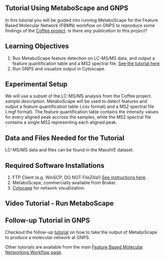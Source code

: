 ## Tutorial Using MetaboScape and GNPS

In this tutorial you will be guided into running MetaboScape for the Feature Based Molecular Network (FBMN) workflow on GNPS to reproduce some findings of the [Coffee project](http://humanfoodproject.com/americangut/). *Is there any publication to this project?*

## Learning Objectives

1. Run MetaboScape feature detection on LC-MS/MS data, and output a feature quantification table and a MS2 spectral file. [See the tutorial here](../featurebasedmolecularnetworking.md)
2. Run GNPS and visualize output in Cytoscape.

## Experimental Setup

We will use a subset of the LC-MS/MS analysis from the Coffee project. *sample description*. MetaboScape will be used to detect features and output a feature quantification table (.csv format) and a MS2 spectral file (.mgf format). The feature quantification table contains the intensity values for every aligned peak accross the samples, while the MS2 spectral file contains a single MS2 representing each aligned peak.

## Data and Files Needed for the Tutorial

LC-MS/MS data and files can be found in the MassIVE dataset.

## Required Software Installations

1. FTP Client (e.g. WinSCP, DO NOT FileZilla!) [See instructions here](http://proteomics.ucsd.edu/service/massive/documentation/submit-data/upload-data/).
2. MetaboScape, commercially available from Bruker. 
3. [Cytocape](http://www.cytoscape.org/download.php) for network visualization.


## Video Tutorial - Run MetaboScape 

## Follow-up Tutorial in GNPS

Checkout the follow-up [tutorial](featurebasedgnps.md) on how to take the output of MetaboScape to produce a molecular network at GNPS.

Other tutorials are available from the main [Feature Based Molecular Networking Workflow page](../featurebasedmolecularnetworking). 
